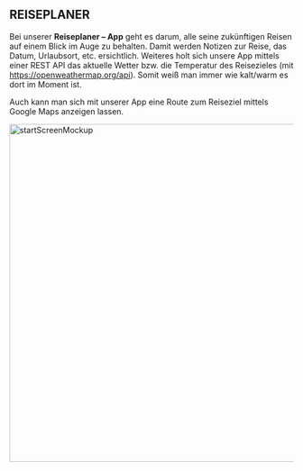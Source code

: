 
## REISEPLANER
Bei unserer **Reiseplaner – App** geht es darum, alle seine zukünftigen Reisen auf einem Blick im Auge zu behalten. Damit werden Notizen zur Reise, das Datum, Urlaubsort, etc. ersichtlich.
Weiteres holt sich unsere App mittels einer REST API das aktuelle Wetter bzw. die Temperatur des Reisezieles (mit https://openweathermap.org/api). Somit weiß man immer wie kalt/warm es dort im Moment ist.  

Auch kann man sich mit unserer App eine Route zum Reiseziel mittels Google Maps anzeigen lassen.
 

<img width="600" alt="startScreenMockup" src="https://user-images.githubusercontent.com/55433990/84067504-c3653f80-a9c7-11ea-91f1-f1806e20b708.png">
